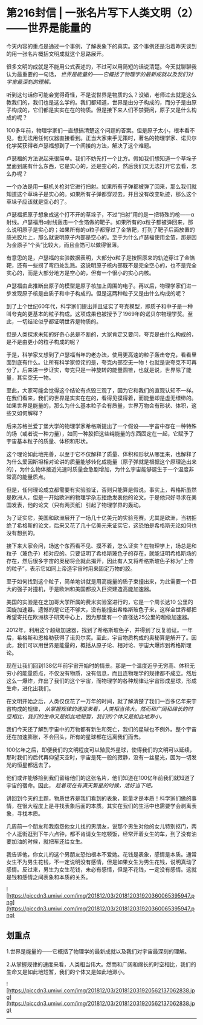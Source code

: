 # 第216封信 | 一张名片写下人类文明（2）——世界是能量的

今天内容的重点是通过一个事例，了解表象下的真实。这个事例还是沿着昨天谈到的用一张名片概括文明成就这个思路展开。

很多文明的成就是不能用公式表述的，不过可以用简短的话说清楚。今天就聊聊我认为最重要的一句话， *世界是能量的——它概括了物理学的最新成就以及我们对宇宙最深刻的理解。*

听到这句话你可能会觉得奇怪，不是说世界是物质的么？没错，老师过去就是这么教我们的，我们也是这么学的。我们都知道，世界是由分子构成的，而分子是由原子构成的，它们都是实实在在的物质。但是接下来人们不禁要问，原子又是什么构成的呢？

100多年前，物理学家们一直想搞清楚这个问题的答案。但是原子太小，根本看不见，也无法用任何仪器直接看到。正当大家束手无策时，著名的物理学家、诺贝尔化学奖获得者卢瑟福想到了一个间接的方法，解决了这个难题。

卢瑟福的方法说起来很简单。我们不妨先打一个比方。假如我们想知道一个草垛子里面到底有什么东西，它是实心的，还是空心的，然后我们又无法打开它去看，怎么办呢？

一个办法是用一挺机关枪对它进行扫射。如果所有子弹都被弹了回来，那么我们就知道这个草垛子是实心的。如果所有子弹都穿过去，并且没有改变轨迹，那么这个草垛子应该就是空心的了。

卢瑟福把原子想象成这个打不开的草垛子，不过“扫射”用的是一把特殊的枪——α射线。卢瑟福用α射线轰击一个金箔做的靶子。如果所有的α粒子都被弹回来，那么说明原子是实心的；如果所有的α粒子都穿过了金箔靶，打到了靶子后面放置的感光胶片上，那么就说明原子内部是空心的。至于为什么卢瑟福使用金箔，那是因为金原子“个头”比较大，而且金箔可以做得很薄。

有意思的是，卢瑟福的实验数据表明，大部分α粒子是按照原来的轨迹穿过了金箔靶，还有一些拐了弯四处乱溅。这说明原子核内部既不是完全空心的，也不是完全实心的，而是大部分地方是空心的，但有一个很小的实心内核。

卢瑟福由此推断出原子的模型是原子核加上周围的电子。再以后，物理学家们进一步发现原子核是由质子和中子构成的。但是这两种粒子又是由什么构成的呢？

到了上个世纪60年代，科学家们提出并且证实了夸克模型，即质子和中子是一种叫夸克的更基本的粒子构成。这项成果也被授予了1969年的诺贝尔物理学奖。至此，一切结论似乎都证明世界是物质的。

但是人类探求未知的好奇心总是不断的，大家肯定又要问，夸克是由什么构成的，是不是由更小的粒子构成的呢？

于是，科学家又想到了卢瑟福当年的老办法，使用更高速的粒子轰击夸克，看看里面到底有什么。让所有科学家惊诧的是，夸克内部空无一物！也就是说夸克不可再分了。后来进一步证实，夸克只是一种旋转的能量圆锥，也就是说，世界除了能量，其实空无一物。

至此，大家可能会觉得这个结论有点毁三观了，因为它和我们的直观认知不一样。在我们看来，我们的世界是实实在在的，看得见摸得着，而能量却是虚无缥缈的。如果世界是能量的，那么为什么基本粒子会有质量，世界万物会有形状、体积，这些又如何解释？

后来苏格兰爱丁堡大学的物理学家希格斯提出了一个假设——宇宙中存在一种特殊的场（或者说一种力量），如同一种胶把这些纯能量的东西固定在一起，它赋予了宇宙基本粒子的质量、体积和形状。

这个理论如此地完善，以至于它不仅解释了质量、体积和形状从哪里来，也解释了为什么爱因斯坦相对论讲的质量能够转化成能量（原子弹就是根据这个原理造出来的），为什么物体接近光速时质量会急剧增加，为什么宇宙能够诞生于一个温度非常高的能量质点。

但是，任何理论成立都需要有实验验证，否则只能算是假说。事实上，希格斯虽然是欧洲人，但是一开始欧洲的物理学杂志拒绝发表他的论文。于是他只好寻求在美国发表，他的论文（只有两页纸）引起了物理学界的轰动。

为了证实它，美国和欧洲展开了一场几十亿美元的实验竞赛。尤其是欧洲，当初拒绝了希格斯的论文，后来又花了几十亿美元来证实它，这恐怕是希格斯无论如何也没有想到的。

接下来大家会问，场这个东西看不见、摸不着，怎么证实？在物理学上，场总是和粒子（玻色子）相对应的。只要证明了希格斯玻色子的存在，就能证明希格斯场的存在，然后很多宇宙的奥秘将会就此揭开，因此有人又将希格斯玻色子称为“上帝的粒子”，表示它如同上帝造宇宙时用来固定万物的胶。

至于如何找到这个粒子，简单地讲就是用高能量的质子束撞出来，为此需要一个巨大的强子对撞机，于是欧洲和美国都投入巨资建造高能加速器。

美国的实验是在芝加哥大学所属的费米实验室进行的，它是一个周长达10 公里的回旋加速器。遗憾的是它还不够大，没有能撞出希格斯玻色子来，这样全世界都把希望寄托在欧洲核子研究中心上，因为那里有一个直径达25公里的超级加速器。

2012年，利用这个超级加速器，找到了希格斯玻色子，并得到了反复验证。一年后，希格斯和恩格勒获得了诺贝尔奖。至此，宇宙物质构成的奥秘算是解开了。因此，我们可以用世界是能量的，概括从原子论、相对论、宇宙大爆炸到希格斯理论。

现在让我们回到138亿年前宇宙开始时的情景。那是一个温度近乎无穷高、体积无穷小的能量质点，不仅没有物质，没有信息，而且连物理学的规律都不成立。然后这么一爆炸，炸出了我们的这个宇宙，而物理学的各种规律让宇宙形成星球，形成生命，进化出我们。

在文明开始之后，人类仅仅花了一万年的时间，就了解清楚了我们一百多亿年来宇宙构成的规律， *从掌握规律的速度来看，人类相当伟大。然而和广阔和绵长的时空相比，我们的生命又是如此地短暂，我们的个体又是如此地渺小。*

我们今天还了解到宇宙中的万物都有新生和死亡，我们的星球也不例外。整个宇宙还在加速膨胀，不会回头，所有的星球都在远离我们而去。

100亿年之后，即便我们的文明程度可以殖民外星球，使得我们的文明可以延续，那时我们的后代再仰望天空时，宇宙是死一般的寂静，没有一丝星光，因为一切发光的恒星都远去了。

他们或许能够捡到我们留给他们的这张名片，他们知道在100亿年前我们就知道了宇宙的宿命。因此， *趁着现在有满天繁星的时候，活好当下吧。*

讲回到今天的主题，物质世界是我们看到的表象，能量才是本质！科学家们做的事情，在很大程度上是寻找表象后面的本质。其实在我们的生活中也需要学会剥离表象，寻找本质。

几周前一个朋友和我抱怨他女儿找的男朋友，说那个男生对他的女儿特别抠门，两个人逛街逛到下午六点钟，都不肯请女生吃顿饭，经常开着女生的车，到了没有油要加油的时候，就把车还给女生。

我告诉他，你女儿的这个男朋友恐怕根本不爱她。花钱是表象，感情是本质。通常女生不为男生花钱，不一定说明没有感情，但是如果女生为男生花钱，说明真动了感情。反过来，男生为女生花钱，未必有感情，但是不花钱，一定没有感情。这就是钱和感情之间表象和本质的关系。

![https://piccdn3.umiwi.com/img/201812/03/201812031920360065395947.png](https://piccdn3.umiwi.com/img/201812/03/201812031920360065395947.png)

## 划重点

1.世界是能量的——它概括了物理学的最新成就以及我们对宇宙最深刻的理解。

2.从掌握规律的速度来看，人类相当伟大。然而和广阔和绵长的时空相比，我们的生命又是如此地短暂，我们的个体又是如此地渺小。

![https://piccdn3.umiwi.com/img/201812/03/201812031920562137062838.jpg](https://piccdn3.umiwi.com/img/201812/03/201812031920562137062838.jpg)

---
